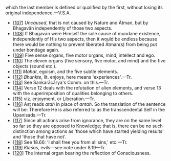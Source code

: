 which the last member is defined or qualified by the first, without losing its original independence.—V.S.A.

- [[107](#page--1-0)] *Uncaused*, that is not caused by Nature and Ātman, but by Bhagavān independently of those two aspects.
- [[108](#page--1-1)] If Bhagavān were Himself the sole cause of mundane existence, independently of His two aspects, then it would be endless because there would be nothing to prevent liberated Ātman(s) from being put under bondage again.
- [[109](#page--1-2)] Five sense organs, five motor organs, mind, intellect and ego.
- [[110](#page--1-3)] The eleven organs (five sensory, five motor, and mind) and the five objects (sound etc.).
- [[111](#page--1-4)] *Mahat*, egoism, and the five subtle elements.
- [[112](#page--1-5)] *Bhunkte*, lit. enjoys, here means 'experiences'.—Tr.
- [[113](#page--1-6)] See Śankarācārya's Comm. on this.—Tr.
- [[114](#page--1-7)] Verse 12 deals with the refutation of alien elements, and verse 13 with the superimposition of qualities belonging to others.
- [[115](#page--1-8)] viz. enjoyment, or Liberation.—Tr.
- [[116](#page--1-9)] Asṭ reads *atah* in place of *antah*. So the translation of the sentence will be: Therefore He is also referred to as the transcendental Self in the Upanisads.—Tr.
- [[117](#page--1-10)] Since all actions arise from ignorance, they are on the same level so far so they are opposed to Knowledge; that is, there can be no such distinction among actions as 'those which have started yielding results' and 'those that have not'.
- [[118](#page--1-11)] See 18.66: 'I shall free you from all sins,' etc.—Tr.
- [[119](#page--1-12)] *Kleśas*, evils—see note under 8.19—Tr.
- [[120](#page--1-13)] The internal organ bearing the reflection of Consciousness.